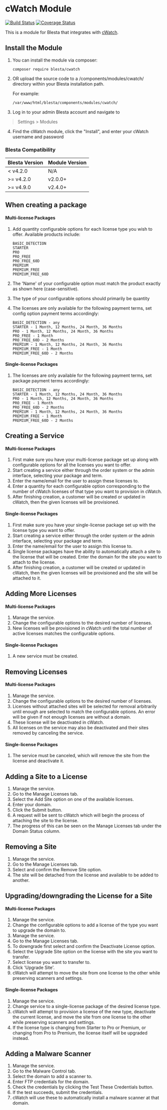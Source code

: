# cWatch Module

[![Build Status](https://travis-ci.org/blesta/module-cwatch.svg?branch=master)](https://travis-ci.org/blesta/module-cwatch) [![Coverage Status](https://coveralls.io/repos/github/blesta/module-cwatch/badge.svg?branch=master)](https://coveralls.io/github/blesta/module-cwatch?branch=master)

This is a module for Blesta that integrates with [cWatch](https://cwatch.comodo.com/).

## Install the Module

1. You can install the module via composer:

    ```
    composer require blesta/cwatch
    ```

2. OR upload the source code to a /components/modules/cwatch/ directory within
your Blesta installation path.

    For example:

    ```
    /var/www/html/blesta/components/modules/cwatch/
    ```

3. Log in to your admin Blesta account and navigate to
> Settings > Modules

4. Find the cWatch module, click the "Install", and enter your cWatch username and password

### Blesta Compatibility

|Blesta Version|Module Version|
|--------------|--------------|
|< v4.2.0|N/A|
|>= v4.2.0|v2.0.0+|
|>= v4.9.0|v2.4.0+|

## When creating a package
#### Multi-license Packages

1. Add quantity configurable options for each license type you wish to offer.  Available products include:

    ```
    BASIC_DETECTION
    STARTER
    PRO
    PRO_FREE
    PRO_FREE_60D
    PREMIUM
    PREMIUM_FREE
    PREMIUM_FREE_60D
    ```

2. The 'Name' of your configurable option must match the product exactly as shown here (case-sensitive).

3. The type of your configurable options should primarily be quantity

4. The licenses are only available for the following payment terms, set config option payment terms accordingly:

    ```
    BASIC_DETECTION - any
    STARTER - 1 Month, 12 Months, 24 Month, 36 Months
    PRO - 1 Month, 12 Months, 24 Month, 36 Months
    PRO_FREE - 1 Month
    PRO_FREE_60D - 2 Months
    PREMIUM - 1 Month, 12 Months, 24 Month, 36 Months
    PREMIUM_FREE - 1 Month
    PREMIUM_FREE_60D - 2 Months
    ```

#### Single-license Packages

1. The licenses are only available for the following payment terms, set package payment terms accordingly:

    ```
    BASIC_DETECTION - any
    STARTER - 1 Month, 12 Months, 24 Month, 36 Months
    PRO - 1 Month, 12 Months, 24 Month, 36 Months
    PRO_FREE - 1 Month
    PRO_FREE_60D - 2 Months
    PREMIUM - 1 Month, 12 Months, 24 Month, 36 Months
    PREMIUM_FREE - 1 Month
    PREMIUM_FREE_60D - 2 Months
    ```

## Creating a Service
#### Multi-license Packages
1. First make sure you have your multi-license package set up along with configurable options for all the licenses you want to offer.
2. Start creating a service either through the order system or the admin interface, selecting your package and term.
3. Enter the name/email for the user to assign these licenses to.
4. Enter a quantity for each configurable option corresponding to the number of cWatch licenses of that type you want to provision in cWatch.
5. After finishing creation, a customer will be created or updated in cWatch, then the given licenses will be provisioned.

#### Single-license Packages
1. First make sure you have your single-license package set up with the license type you want to offer.
2. Start creating a service either through the order system or the admin interface, selecting your package and term.
3. Enter the name/email for the user to assign this license to.
4. Single license packages have the ability to automatically attach a site to the license that will be created.  Enter the domain for the site you want to attach to the license.
5. After finishing creation, a customer will be created or updated in cWatch, then the given licenses will be provisioned and the site will be attached to it.

## Adding More Licenses
#### Multi-license Packages
1. Manage the service.
2. Change the configurable options to the desired number of licenses.
3. New licenses will be provisioned in cWatch until the total number of active licenses matches the configurable options.

#### Single-license Packages
1. A new service must be created.

## Removing Licenses
#### Multi-license Packages
1. Manage the service.
2. Change the configurable options to the desired number of licenses.
3. Licenses without attached sites will be selected for removal arbitrarily until enough are selected to match the configurable options.  An error will be given if not enough licenses are without a domain.
4. These license will be deactivated in cWatch.
5. All licenses on the service may also be deactivated and their sites removed by canceling the service.

#### Single-license Packages
1. The service must be canceled, which will remove the site from the license and deactivate it.

## Adding a Site to a License
1. Manage the service.
2. Go to the Manage Licenses tab.
3. Select the Add Site option on one of the available licenses.
4. Enter your domain.
5. Click the Submit button.
6. A request will be sent to cWatch which will begin the process of attaching the site to the license.
7. The progress of this can be seen on the Manage Licenses tab under the Domain Status column.

## Removing a Site
1. Manage the service.
2. Go to the Manage Licenses tab.
3. Select and confirm the Remove Site option.
4. The site will be detached from the license and available to be added to another.

## Upgrading/downgrading the License for a Site
#### Multi-license Packages
1. Manage the service.
2. Change the configurable options to add a license of the type you want to upgrade the domain to.
3. Manage the service.
4. Go to the Manage Licenses tab.
5. To downgrade first select and confirm the Deactivate License option.
5. Select the Upgrade Site option on the license with the site you want to transfer.
6. Select license you want to transfer to.
7. Click 'Upgrade Site'.
8. cWatch will attempt to move the site from one license to the other while preserving scanners and settings.

#### Single-license Packages
1. Manage the service.
2. Change service to a single-license package of the desired license type.
3. cWatch will attempt to provision a license of the new type, deactivate the current license, and move the site from one license to the other while preserving scanners and settings.
4. If the license type is changing from Starter to Pro or Premium, or changing from Pro to Premium, the license itself will be upgraded instead.

## Adding a Malware Scanner
1. Manage the service.
2. Go to the Malware Control tab.
3. Select the domain to add a scanner to.
4. Enter FTP credentials for the domain.
5. Check the credentials by clicking the Test These Credentials button.
6. If the test succeeds, submit the credentials.
7. cWatch will use these to automatically install a malware scanner at that domain.
